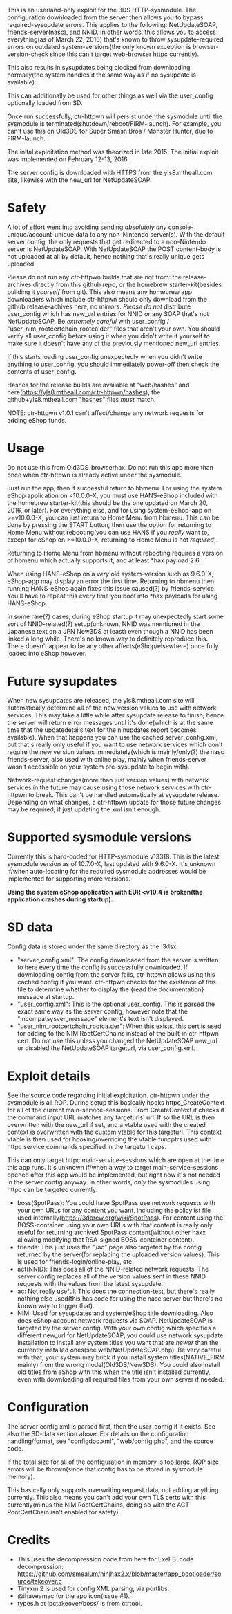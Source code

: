This is an userland-only exploit for the 3DS HTTP-sysmodule. The configuration downloaded from the server then allows you to bypass required-sysupdate errors. This applies to the following: NetUpdateSOAP, friends-server(nasc), and NNID. In other words, this allows you to access everything(as of March 22, 2016) that's known to throw sysupdate-required errors on outdated system-versions(the only known exception is browser-version-check since this can't target web-browser httpc currently).

This also results in sysupdates being blocked from downloading normally(the system handles it the same way as if no sysupdate is available).

This can additionally be used for other things as well via the user_config optionally loaded from SD.

Once run successfully, ctr-httpwn will persist under the sysmodule until the sysmodule is terminated(shutdown/reboot/FIRM-launch). For example, you can't use this on Old3DS for Super Smash Bros / Monster Hunter, due to FIRM-launch.

The inital exploitation method was theorized in late 2015. The initial exploit was implemented on February 12-13, 2016.

The server config is downloaded with HTTPS from the yls8.mtheall.com site, likewise with the new_url for NetUpdateSOAP.

# Safety

A lot of effort went into avoiding sending *absolutely* *any* console-unique/account-unique data to any non-Nintendo server(s). With the default server config, the only requests that get redirected to a non-Nintendo server is NetUpdateSOAP. With NetUpdateSOAP the POST content-body is not uploaded at all by default, hence nothing that's really unique gets uploaded.

Please do not run any ctr-httpwn builds that are not from: the release-archives directly from this github repo, or the homebrew starter-kit(besides building it *yourself* from git). This also means any homebrew app downloaders which include ctr-httpwn should only download from the github release-achives here, no mirrors. *Please* *do* *not* distribute user_config which has new_url entries for NNID or any SOAP that's not NetUpdateSOAP. Be *extremely* *careful* with user_config / "user_nim_rootcertchain_rootca.der" files that aren't your own. You should verify all user_config before using it when you didn't write it yourself to make sure it doesn't have any of the previously mentioned new_url entries.

If this starts loading user_config unexpectedly when you didn't write anything to user_config, you should immediately power-off then check the contents of user_config.

Hashes for the release builds are available at "web/hashes" and here(https://yls8.mtheall.com/ctr-httpwn/hashes), the github+yls8.mtheall.com "hashes" files *must* match.

NOTE: ctr-httpwn v1.0.1 can't affect/change any network requests for adding eShop funds.

# Usage

Do not use this from Old3DS-browserhax. Do not run this app more than once when ctr-httpwn is already active under the sysmodule.

Just run the app, then if successful return to hbmenu. For using the system eShop application on <10.0.0-X, you must use HANS-eShop included with the homebrew starter-kit(this should be the one updated on March 20, 2016, or later). For everything else, and for using system-eShop-app on >=v10.0.0-X, you can just return to Home Menu from hbmenu. This can be done by pressing the START button, then use the option for returning to Home Menu without rebooting(you can use HANS if you *really* want to, except for eShop on >=10.0.0-X, returning to Home Menu is not *required*).

Returning to Home Menu from hbmenu without rebooting requires a version of hbmenu which actually supports it, and at least \*hax payload 2.6.

When using HANS-eShop on a *very* old system-version such as 9.6.0-X, eShop-app may display an error the first time. Returning to hbmenu then running HANS-eShop again fixes this issue caused(?) by friends-service. You'll have to repeat this every time you boot into \*hax payloads for using HANS-eShop.

In some rare(?) cases, during eShop startup it may unexpectedly start some sort of NNID-related(?) setup(unknown, NNID was mentioned in the Japanese text on a JPN New3DS at least) even though a NNID has been linked a long while. There's no known way to definitely reproduce this. There doesn't appear to be any other affects(eShop/elsewhere) once fully loaded into eShop however.

# Future sysupdates
When new sysupdates are released, the yls8.mtheall.com site will automatically determine all of the new version values to use with network services. This may take a little while after sysupdate release to finish, hence the server will return error messages until it's done(which is at the same time that the updatedetails text for the ninupdates report becomes available). When that happens you can use the cached server_config.xml, but that's really only useful if you want to use network services which don't require the new version values immediately(which is mainly/only(?) the nasc friends-server, also used with online play, mainly when friends-server wasn't accessible on your system pre-sysupdate to begin with).

Network-request changes(more than just version values) with network services in the future may cause using those network services with ctr-httpwn to break. This can't be handled automatically at sysupdate release. Depending on what changes, a ctr-httpwn update for those future changes may be required, if just updating the xml isn't enough.

# Supported sysmodule versions

Currently this is hard-coded for HTTP-sysmodule v13318. This is the latest sysmodule version as of 10.7.0-X, last updated with 9.6.0-X. It's unknown if/when auto-locating for the required sysmodule addresses would be implemented for supporting more versions.

__Using the system eShop application with EUR <v10.4 is broken(the application crashes during startup).__

# SD data

Config data is stored under the same directory as the .3dsx:
* "server_config.xml": The config downloaded from the server is written to here every time the config is successfully downloaded. If downloading config from the server fails, ctr-httpwn allows using this cached config if you want. ctr-httpwn checks for the existence of this file to determine whether to display the {read the documentation} message at startup.
* "user_config.xml": This is the optional user_config. This is parsed the exact same way as the server config, however note that the "incompatsysver_message" element's text isn't displayed.
* "user_nim_rootcertchain_rootca.der": When this exists, this cert is used for adding to the NIM RootCertChains instead of the built-in ctr-httpwn cert. Do not use this unless you changed the NetUpdateSOAP new_url or disabled the NetUpdateSOAP targeturl, via user_config.xml.

# Exploit details

See the source code regarding initial exploitation. ctr-httpwn under the sysmodule is all ROP. During setup this basically hooks httpc_CreateContext for all of the current main-service-sessions. From CreateContext it checks if the command input URL matches any targeturls' url. If so the URL is then overwritten with the new_url if set, and a vtable used with the created context is overwritten with the custom vtable for this targeturl. This context vtable is then used for hooking/overriding the vtable funcptrs used with httpc service commands specified in the targeturl caps.

This can only target httpc main-service-sessions which are open at the time this app runs. It's unknown if/when a way to target main-service-sessions opened after this app would be implemented, but right now it's not needed in the server config anyway. In other words, *only* the sysmodules using httpc can be targeted currently:

* boss(SpotPass): You could have SpotPass use network requests with your own URLs for any content you want, including the policylist file used internally(https://3dbrew.org/wiki/SpotPass). For content using the BOSS-container using your own URLs with that content is really only useful for returning archived SpotPass content(without other haxx allowing modifying that RSA-signed BOSS-container content).
* friends: This just uses the "/ac" page also targeted by the config returned by the server(for replacing the uploaded version values). This is used for friends-login/online-play, etc.
* act(NNID): This does all of the NNID-related network requests. The server config replaces all of the version values sent in these NNID requests with the values from the latest sysupdate.
* ac: Not really useful. This does the connection-test, but there's really nothing else used(this has code for using the nasc server but there's no known way to trigger that).
* NIM: Used for sysupdates and system/eShop title downloading. Also does eShop account network requests via SOAP. NetUpdateSOAP is targeted by the server config. With your own config which specifies a different new_url for NetUpdateSOAP, you could use network sysupdate installation to install any system titles you want that are *newer* than the currently installed ones(see web/NetUpdateSOAP.php). Be very careful with that, your system may brick if you install system titles(NATIVE_FIRM mainly) from the wrong model(Old3DS/New3DS). You could also install old titles from eShop with this when the title isn't installed currently, even with downloading all required files from your own server if needed.

# Configuration

The server config xml is parsed first, then the user_config if it exists. See also the SD-data section above. For details on the configuration handling/format, see "configdoc.xml", "web/config.php", and the source code.

If the total size for all of the configuration in memory is too large, ROP size errors will be thrown(since that config has to be stored in sysmodule memory).

This basically only supports overwriting request data, not adding anything currently. This also means you can't add your own TLS certs with this currently(minus the NIM RootCertChains, doing so with the ACT RootCertChain isn't enabled for safety).

# Credits
* This uses the decompression code from here for ExeFS .code decompression: https://github.com/smealum/ninjhax2.x/blob/master/app_bootloader/source/takeover.c
* Tinyxml2 is used for config XML parsing, via portlibs.
* @ihaveamac for the app icon(issue #1).
* types.h at ipctakeover/boss/ is from ctrtool.

